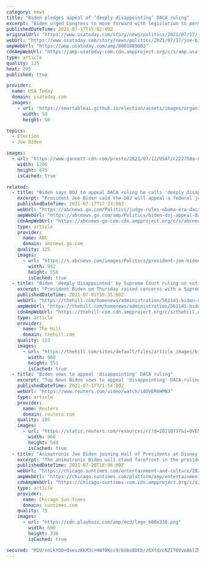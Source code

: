 ```yaml
---
category: news
title: "Biden pledges appeal of ‘deeply disappointing’ DACA ruling"
excerpt: "Biden urged Congress to move forward with legislation to permanently protect those covered by the Deferred Action for Childhood Arrivals program."
publishedDateTime: 2021-07-17T15:02:00Z
originalUrl: "https://www.usatoday.com/story/news/politics/2021/07/17/joe-biden-pledges-appeal-daca-ruling-deeply-disappointing/8001889002/"
webUrl: "https://www.usatoday.com/story/news/politics/2021/07/17/joe-biden-pledges-appeal-daca-ruling-deeply-disappointing/8001889002/"
ampWebUrl: "https://amp.usatoday.com/amp/8001889002"
cdnAmpWebUrl: "https://amp-usatoday-com.cdn.ampproject.org/c/s/amp.usatoday.com/amp/8001889002"
type: article
quality: 125
heat: 205
published: true

provider:
  name: USA Today
  domain: usatoday.com
  images:
    - url: "https://smartableai.github.io/election/assets/images/organizations/usatoday.com-50x50.jpg"
      width: 50
      height: 50

topics:
  - Election
  - Joe Biden

images:
  - url: "https://www.gannett-cdn.com/presto/2021/07/12/USAT/c222758a-82e2-473d-9d80-155527a55e64-AP_Biden_1.jpg?auto=webp&crop=5999,3375,x0,y305&format=pjpg&width=1200"
    width: 1200
    height: 675
    isCached: true

related:
  - title: "Biden says DOJ to appeal DACA ruling he calls 'deeply disappointing'"
    excerpt: "President Joe Biden said the DOJ will appeal a federal judge's ruling that the Deferred Action for Childhood Arrivals, or DACA, program is unlawful."
    publishedDateTime: 2021-07-17T17:23:00Z
    webUrl: "https://abcnews.go.com/Politics/judge-rules-obama-era-daca-immigration-program-illegal/story?id=78893231&ref=upstract.com&curator=upstract.com"
    ampWebUrl: "https://abcnews.go.com/amp/Politics/biden-doj-appeal-daca-ruling-calls-deeply-disappointing/story?id=78893231"
    cdnAmpWebUrl: "https://abcnews-go-com.cdn.ampproject.org/c/s/abcnews.go.com/amp/Politics/biden-doj-appeal-daca-ruling-calls-deeply-disappointing/story?id=78893231"
    type: article
    provider:
      name: ABC
      domain: abcnews.go.com
    quality: 125
    images:
      - url: "https://s.abcnews.com/images/Politics/president-joe-biden-daca-01-gty-llr-210717_1626532248217_hpMain_16x9_992.jpg"
        width: 992
        height: 558
        isCached: true
  - title: "Biden 'deeply disappointed' by Supreme Court ruling on voting restrictions"
    excerpt: "President Biden on Thursday raised concerns with a Supreme Court decision upholding GOP-backed voting restrictions in Arizona that critics argue make it more difficult to access the ballot."
    publishedDateTime: 2021-07-01T16:35:00Z
    webUrl: "https://thehill.com/homenews/administration/561141-biden-deeply-disappointed-by-supreme-court-ruling-on-voting"
    ampWebUrl: "https://thehill.com/homenews/administration/561141-biden-deeply-disappointed-by-supreme-court-ruling-on-voting?amp"
    cdnAmpWebUrl: "https://thehill-com.cdn.ampproject.org/c/s/thehill.com/homenews/administration/561141-biden-deeply-disappointed-by-supreme-court-ruling-on-voting?amp"
    type: article
    provider:
      name: The Hill
      domain: thehill.com
    quality: 123
    images:
      - url: "https://thehill.com/sites/default/files/article_images/bidenjoe_06252021getty.png"
        width: 980
        height: 551
        isCached: true
  - title: "Biden vows to appeal 'disappointing' DACA ruling"
    excerpt: "Top News Biden vows to appeal 'disappointing' DACA ruling. Posted [NFA] President Joe Biden said on Saturday that the Justice Department will appeal a \"deeply disappointing\" rulin"
    publishedDateTime: 2021-07-17T21:54:00Z
    webUrl: "https://www.reuters.com/video/watch/idOVEM8HMN3"
    type: article
    provider:
      name: Reuters
      domain: reuters.com
    quality: 105
    images:
      - url: "https://static.reuters.com/resources/r/?d=20210717&i=OVEM8HMN3&r=OVEM8HMN3&t=2"
        width: 960
        height: 540
        isCached: true
  - title: "Animatronic Joe Biden joining Hall of Presidents at Disney World"
    excerpt: "The animatronic Biden will stand forefront in the presidential tableau. Next to him, a table will hold peach blossoms to represent his home state of Delaware and a pair of aviator sunglasses in a nod to his favorite eyewear."
    publishedDateTime: 2021-07-20T18:06:00Z
    webUrl: "https://chicago.suntimes.com/entertainment-and-culture/2021/7/20/22585583/animatronic-biden-joining-hall-of-presidents-disney-world"
    ampWebUrl: "https://chicago.suntimes.com/platform/amp/entertainment-and-culture/2021/7/20/22585583/animatronic-biden-joining-hall-of-presidents-disney-world"
    cdnAmpWebUrl: "https://chicago-suntimes-com.cdn.ampproject.org/c/s/chicago.suntimes.com/platform/amp/entertainment-and-culture/2021/7/20/22585583/animatronic-biden-joining-hall-of-presidents-disney-world"
    type: article
    provider:
      name: Chicago Sun-Times
      domain: suntimes.com
    quality: 75
    images:
      - url: "https://cdn.playbuzz.com/amp/mcd/logo_600x336.png"
        width: 600
        height: 336
        isCached: true

secured: "M1U/nnLkYOD+QxevzKkM3c+HWf8Kcc9/kUbo8DEb/z6Xfd/cNZIT0VvmAblZMDhlD7ZhQIYIjKnng/wwh34XdIDasosxVqCo+HQyjgFHxSIK9BD2hGhDEOsO7aPBI/dE8/62ya/0n1JZ2/fm0/O8KgpkM+uIkQTL94ZwCfTbRUZCOJwWz0fFlqKFpewGkSHEaiU68XevqvFFBOYMS26Eo62WMUhEyXMG5cVVp1lTUR5gYbmGrZNKtRBKdZPs+5+NFqG/Co0UueGhQpLDquZKr5rxaF+3Imi0CLvi+mqJFLSUc5GR2qaeW6PzpSVh2npG6zRZT8gzNKUjkWWZk7Jga/XjCs3GjTuLC8cj+RyMfv8=;7zzm064LzcmifZsvqi5tSg=="
---
```



